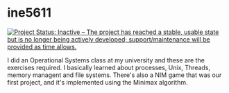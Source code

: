 # ine5611

[![Project Status: Inactive – The project has reached a stable, usable state but is no longer being actively developed; support/maintenance will be provided as time allows.](http://www.repostatus.org/badges/latest/inactive.svg)](http://www.repostatus.org/#inactive)

I did an Operational Systems class at my university and these are the exercises required. I basically learned about processes, Unix, Threads, memory managent and file systems.
There's also a NIM game that was our first project, and it's implemented using the Minimax algorithm.
